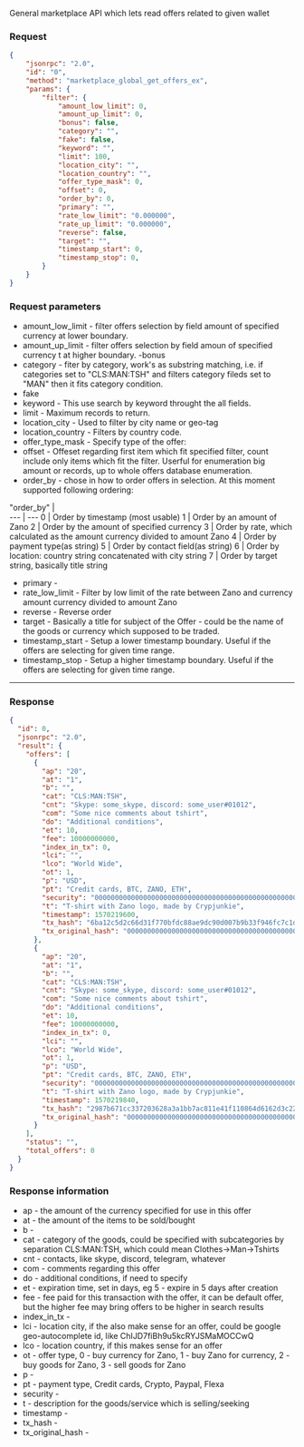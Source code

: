 General marketplace API which lets read offers related to given wallet

### Request

```json
{
	"jsonrpc": "2.0",
	"id": "0",
	"method": "marketplace_global_get_offers_ex",
	"params": {
		"filter": {
			"amount_low_limit": 0,
			"amount_up_limit": 0,
			"bonus": false,
			"category": "",
			"fake": false,
			"keyword": "",
			"limit": 100,
			"location_city": "",
			"location_country": "",
			"offer_type_mask": 0,
			"offset": 0,
			"order_by": 0,
			"primary": "",
			"rate_low_limit": "0.000000",
			"rate_up_limit": "0.000000",
			"reverse": false,
			"target": "",
			"timestamp_start": 0,
			"timestamp_stop": 0,
		}
	}
}
```

### Request parameters

- amount_low_limit - filter offers selection by field amount of specified currency at lower boundary.
- amount_up_limit - filter offers selection by field amoun of specified currency t at higher boundary.
-bonus
- category - fiter by category, work's as substring matching, i.e. if categories set to "CLS:MAN:TSH" and filters category fileds set to "MAN" then it fits category condition.
- fake
- keyword - This use search by keyword throught the all fields.
- limit - Maximum records to return.
- location_city - Used to filter by city name or geo-tag
- location_country - Filters by country code.
- offer_type_mask - Specify type of the offer:
- offset - Offeset regarding first item which fit specified filter, count include only items which fit the filter. Userful for enumeration big amount or records, up to whole offers database enumeration.
- order_by - chose in how to order offers in selection. At this moment supported following ordering:

"order_by" |  
--- | ---
0 | Order by timestamp (most usable)
1 | Order by an amount of Zano
2 | Order by the amount of specified currency
3 | Order by rate, which calculated as the amount currency divided to amount Zano
4 | Order by payment type(as string)
5 | Order by contact field(as string)
6 | Order by location: country string concatenated with city string
7 | Order by target string, basically title string

- primary -
- rate_low_limit - Filter by low limit of the rate between Zano and currency amount currency divided to amount Zano
- reverse - Reverse order
- target - Basically a title for subject of the Offer - could be the name of the goods or currency which supposed to be traded.
- timestamp_start - Setup a lower timestamp boundary. Useful if the offers are selecting for given time range.
- timestamp_stop - Setup a higher timestamp boundary. Useful if the offers are selecting for given time range.

---

### Response

```json
{
  "id": 0,
  "jsonrpc": "2.0",
  "result": {
    "offers": [
      {
        "ap": "20",
        "at": "1",
        "b": "",
        "cat": "CLS:MAN:TSH",
        "cnt": "Skype: some_skype, discord: some_user#01012",
        "com": "Some nice comments about tshirt",
        "do": "Additional conditions",
        "et": 10,
        "fee": 10000000000,
        "index_in_tx": 0,
        "lci": "",
        "lco": "World Wide",
        "ot": 1,
        "p": "USD",
        "pt": "Credit cards, BTC, ZANO, ETH",
        "security": "0000000000000000000000000000000000000000000000000000000000000000",
        "t": "T-shirt with Zano logo, made by Crypjunkie",
        "timestamp": 1570219600,
        "tx_hash": "6ba12c5d2c66d31f770bfdc88ae9dc90d007b9b33f946fc7c1d9750f8655331c",
        "tx_original_hash": "0000000000000000000000000000000000000000000000000000000000000000"
      },
      {
        "ap": "20",
        "at": "1",
        "b": "",
        "cat": "CLS:MAN:TSH",
        "cnt": "Skype: some_skype, discord: some_user#01012",
        "com": "Some nice comments about tshirt",
        "do": "Additional conditions",
        "et": 10,
        "fee": 10000000000,
        "index_in_tx": 0,
        "lci": "",
        "lco": "World Wide",
        "ot": 1,
        "p": "USD",
        "pt": "Credit cards, BTC, ZANO, ETH",
        "security": "0000000000000000000000000000000000000000000000000000000000000000",
        "t": "T-shirt with Zano logo, made by Crypjunkie",
        "timestamp": 1570219840,
        "tx_hash": "2987b671cc337203628a3a1bb7ac811e41f110864d6162d3c2276d2c79f694d6",
        "tx_original_hash": "0000000000000000000000000000000000000000000000000000000000000000"
      }
    ],
    "status": "",
    "total_offers": 0
  }
}
```

### Response information

- ap - the amount of the currency specified for use in this offer
- at - the amount of the items to be sold/bought
- b -
- cat - category of the goods, could be specified with subcategories by separation CLS:MAN:TSH, which could mean Clothes->Man->Tshirts
- cnt - contacts, like skype, discord, telegram, whatever
- com - comments regarding this offer
- do - additional conditions, if need to specify
- et - expiration time, set in days, eg 5 - expire in 5 days after creation
- fee - fee paid for this transaction with the offer, it can be default offer, but the higher fee may bring offers to be higher in search results
- index_in_tx -
- lci - location city, if the also make sense for an offer, could be google geo-autocomplete id, like ChIJD7fiBh9u5kcRYJSMaMOCCwQ
- lco - location country, if this makes sense for an offer
- ot - offer type, 0 - buy currency for Zano, 1 - buy Zano for currency, 2 - buy goods for Zano, 3 - sell goods for Zano
- p -
- pt - payment type, Credit cards, Crypto, Paypal, Flexa
- security -
- t - description for the goods/service which is selling/seeking
- timestamp -
- tx_hash -
- tx_original_hash -





